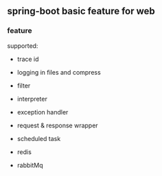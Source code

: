 ## spring-boot basic feature for web

### feature

supported:

* trace id

* logging in files and compress

* filter

* interpreter

* exception handler

* request & response wrapper

* scheduled task

* redis

* rabbitMq
